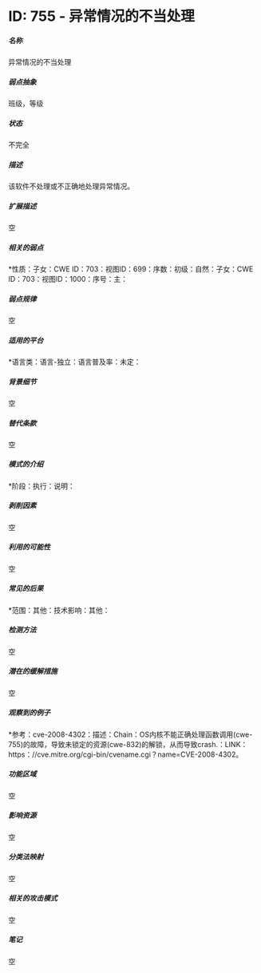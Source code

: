 # ID: 755 - 异常情况的不当处理
<h5>名称</h5>异常情况的不当处理
<h5>弱点抽象</h5>班级，等级
<h5>状态</h5>不完全
<h5>描述</h5>该软件不处理或不正确地处理异常情况。
<h5>扩展描述</h5>空
<h5>相关的弱点</h5>*性质：子女：CWE ID：703：视图ID：699：序数：初级：自然：子女：CWE ID：703：视图ID：1000：序号：主：
<h5>弱点规律</h5>空
<h5>适用的平台</h5>*语言类：语言-独立：语言普及率：未定：
<h5>背景细节</h5>空
<h5>替代条款</h5>空
<h5>模式的介绍</h5>*阶段：执行：说明：
<h5>剥削因素</h5>空
<h5>利用的可能性</h5>空
<h5>常见的后果</h5>*范围：其他：技术影响：其他：
<h5>检测方法</h5>空
<h5>潜在的缓解措施</h5>空
<h5>观察到的例子</h5>*参考：cve-2008-4302：描述：Chain：OS内核不能正确处理函数调用(cwe-755)的故障，导致未锁定的资源(cwe-832)的解锁，从而导致crash.：LINK：https：//cve.mitre.org/cgi-bin/cvename.cgi？name=CVE-2008-4302。
<h5>功能区域</h5>空
<h5>影响资源</h5>空
<h5>分类法映射</h5>空
<h5>相关的攻击模式</h5>空
<h5>笔记</h5>空

